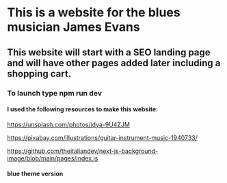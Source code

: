 # This is a website for the blues musician James Evans

## This website will start with a SEO landing page and will have other pages added later including a shopping cart.

### To launch type npm run dev

#### I used the following resources to make this website:

https://unsplash.com/photos/idya-9U4ZJM

https://pixabay.com/illustrations/guitar-instrument-music-1940733/

https://github.com/theitaliandev/next-js-background-image/blob/main/pages/index.js

#### blue theme version
